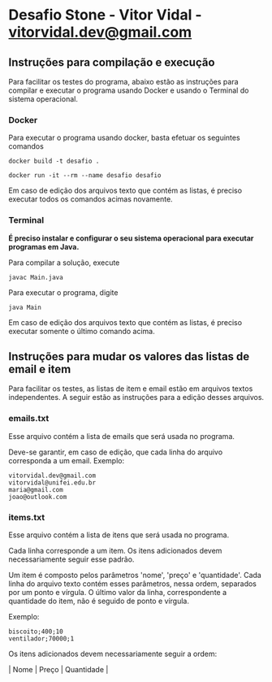 # Desafio Stone - Vitor Vidal - vitorvidal.dev@gmail.com

## Instruções para compilação e execução

Para facilitar os testes do programa, abaixo estão as instruções para compilar e executar o programa usando Docker e usando o Terminal do sistema operacional.

### Docker

Para executar o programa usando docker, basta efetuar os seguintes comandos

```
docker build -t desafio .
```

```
docker run -it --rm --name desafio desafio
```

Em caso de edição dos arquivos texto que contém as listas, é preciso executar todos os comandos acimas novamente.

### Terminal

**É preciso instalar e configurar o seu sistema operacional para executar programas em Java.**

Para compilar a solução, execute
```
javac Main.java
```

Para executar o programa, digite
```
java Main
```

Em caso de edição dos arquivos texto que contém as listas, é preciso executar somente o último comando acima.

## Instruções para mudar os valores das listas de email e item

Para facilitar os testes, as listas de item e email estão em arquivos textos independentes. A seguir estão as instruções para a edição desses arquivos.

### emails.txt

Esse arquivo contém a lista de emails que será usada no programa. 

Deve-se garantir, em caso de edição, que cada linha do arquivo corresponda a um email. Exemplo:

```
vitorvidal.dev@gmail.com
vitorvidal@unifei.edu.br
maria@gmail.com
joao@outlook.com
```

### items.txt

Esse arquivo contém a lista de itens que será usada no programa.

Cada linha corresponde a um item. Os itens adicionados devem necessariamente seguir esse padrão.

Um item é composto pelos parâmetros 'nome', 'preço' e 'quantidade'. Cada linha do arquivo texto contém esses parâmetros, nessa ordem, separados por um ponto e vírgula. O último valor da linha, correspondente a quantidade do item, não é seguido de ponto e vírgula.

Exemplo:
```
biscoito;400;10
ventilador;70000;1
```

Os itens adicionados devem necessariamente seguir a ordem:

| Nome | Preço | Quantidade |